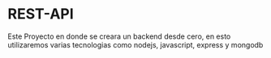 # REST-API
Este Proyecto en donde se creara un backend desde cero, en esto utilizaremos varias tecnologias como nodejs, javascript, express y mongodb
